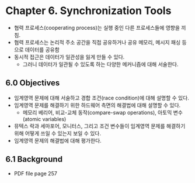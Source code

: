 # **Chapter 6. Synchronization Tools**

* 협력 프로세스(cooperating process)는 실행 중인 다른 프로세스들에 영향을 끼침.
* 협력 프로세스는 논리적 주소 공간을 직접 공유하거나 공유 메모리, 메시지 패싱 등으로 데이터를 공유함
* 동시적 접근은 데이터가 일관성을 잃게 만들 수 있다.
  - 그러니 데이터가 일관될 수 있도록 하는 다양한 메커니즘에 대해 서술한다.

## 6.0 Objectives
* 임계영역 문제에 대해 서술하고 경합 조건(race condition)에 대해 설명할 수 있다.
* 임계영역 문제를 해결하기 위한 하드웨어 측면의 해결법에 대해 설명할 수 있다.
  - 메모리 베리어, 비교-교체 동작(compare-swap operations), 아토믹 변수(atomic variables)
* 뮤텍스 락과 세마포어, 모니터스, 그리고 조건 변수들이 임계영역 문제를 해결하기 위해 어떻게 쓰일 수 있는지 보일 수 있다.
* 임계영역 문제의 해결법에 대해 평가한다.

## 6.1 Background
* PDF file page 257
